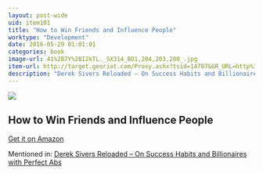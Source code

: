 ```yaml
---
layout: post-wide
uid: item101
title: "How to Win Friends and Influence People"
worktype: "Development"
date: 2016-05-29 01:01:01
categories: book
image-url: 41%2B7Y%2BI2kTL._SX314_BO1,204,203,200_.jpg
item-url: http://target.georiot.com/Proxy.ashx?tsid=14707&GR_URL=http%3A%2F%2Fwww.amazon.com%2FHow-Win-Friends-Influence-People%2Fdp%2F0671027034%2F
description: "Derek Sivers Reloaded – On Success Habits and Billionaires with Perfect Abs"
---
```

<a href="http://target.georiot.com/Proxy.ashx?tsid=14707&GR_URL=http%3A%2F%2Fwww.amazon.com%2FHow-Win-Friends-Influence-People%2Fdp%2F0671027034%2F" target="blank"><img src="../../../../img/thumbs/41%2B7Y%2BI2kTL._SX314_BO1,204,203,200_.jpg" class="prod-img"></a>
<h2>How to Win Friends and Influence People</h2>
<p><a href="http://target.georiot.com/Proxy.ashx?tsid=14707&GR_URL=http%3A%2F%2Fwww.amazon.com%2FHow-Win-Friends-Influence-People%2Fdp%2F0671027034%2F" target="blank">Get it on Amazon</a><p>
<p>Mentioned in: <a href="http://fourhourworkweek.com/2015/12/28/derek-sivers-reloaded-on-success-habits-and-billionaires-with-perfect-abs/" target="blank">Derek Sivers Reloaded – On Success Habits and Billionaires with Perfect Abs</a></p>
